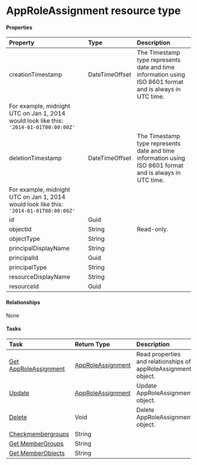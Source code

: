 # AppRoleAssignment resource type



#### Properties
| Property	   | Type	|Description|
|:---------------|:--------|:----------|
|creationTimestamp|DateTimeOffset| The Timestamp type represents date and time information using ISO 8601 format and is always in UTC time.
						For example, midnight UTC on Jan 1, 2014 would look like this: `'2014-01-01T00:00:00Z'`|
|deletionTimestamp|DateTimeOffset| The Timestamp type represents date and time information using ISO 8601 format and is always in UTC time.
						For example, midnight UTC on Jan 1, 2014 would look like this: `'2014-01-01T00:00:00Z'`|
|id|Guid||
|objectId|String| Read-only.|
|objectType|String||
|principalDisplayName|String||
|principalId|Guid||
|principalType|String||
|resourceDisplayName|String||
|resourceId|Guid||

#### Relationships
None


#### Tasks

| Task		   | Return Type	|Description|
|:---------------|:--------|:----------|
|[Get AppRoleAssignment](../api/approleassignment_get.md) | [AppRoleAssignment](approleassignment.md) |Read properties and relationships of appRoleAssignment object.|
|[Update](../api/approleassignment_update.md) | [AppRoleAssignment](approleassignment.md)	|Update AppRoleAssignment object. |
|[Delete](../api/approleassignment_delete.md) | Void	|Delete AppRoleAssignment object. |
|[Checkmembergroups](../api/approleassignment_checkmembergroups.md)|String||
|[Get MemberGroups](../api/approleassignment_getmembergroups.md)|String||
|[Get MemberObjects](../api/approleassignment_getmemberobjects.md)|String||
